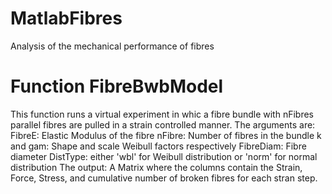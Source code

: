 # MatlabFibres
Analysis of the mechanical performance of fibres

# Function FibreBwbModel
 This function runs a virtual experiment in whic a fibre bundle with
 nFibres parallel fibres are pulled in a strain controlled manner. The
 arguments are:
     FibreE:    Elastic Modulus of the fibre
     nFibre:    Number of fibres in the bundle
     k and gam: Shape and scale Weibull factors respectively
     FibreDiam: Fibre diameter
     DistType:  either 'wbl' for Weibull distribution or 'norm' for normal
     distribution
 The output:
   A Matrix where the columns contain the Strain, Force, Stress, and
   cumulative number of broken fibres for each stran step.
